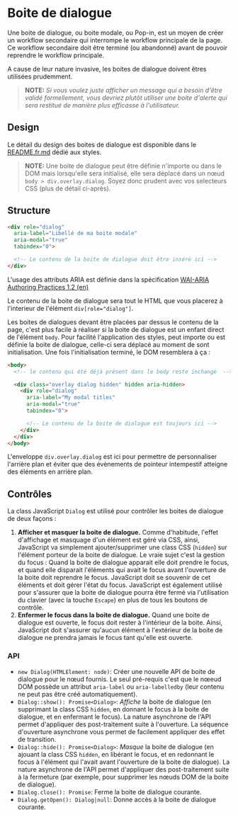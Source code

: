 # Boite de dialogue

Une boite de dialogue, ou boite modale, ou Pop-in, est un moyen de créer un workflow secondaire qui interrompe le workflow principale de la page. Ce workflow secondaire doit être terminé (ou abandonné) avant de pouvoir reprendre le workflow principale.

A cause de leur nature invasive, les boites de dialogue doivent êtres utilisées prudemment.

> **NOTE:** _Si vous voulez juste afficher un message qui a besoin d'être
> validé formellement, vous devriez plutôt utiliser une boite d'alerte qui sera
> restitué de manière plus efficasse à l'utilisateur._

## Design

Le détail du design des boites de dialogue est disponible dans le [README.fr.md](../../styles/dialog/README.fr.md) dédié aux styles.

> **NOTE:** Une boite de dialogue peut être définie n'importe ou dans le DOM
> mais lorsqu'elle sera initialisé, elle sera déplacé dans un nœud
> `body > div.overlay.dialog`. Soyez donc prudent avec vos selecteurs CSS
> (plus de détail ci-après).

## Structure

```html
<div role="dialog"
  aria-label="Libellé de ma boite modale"
  aria-modal="true"
  tabindex="0">

  <!-- Le contenu de la boite de dialogue doit être inséré ici -->
</div>
```

L'usage des attributs ARIA est définie dans la spécification [WAI-ARIA Authoring Practices 1.2 (en)](https://w3c.github.io/aria-practices/#dialog_modal)

Le contenu de la boite de dialogue sera tout le HTML que vous placerez à l'interieur de l'élément `div[role="dialog"]`.

Les boites de dialogues devant être placées par dessus le contenu de la page, c'est plus facile à réaliser si la boite de dialogue est un enfant direct de l'élément `body`. Pour facilité l'application des styles, peut importe ou est définie la boite de dialogue, celle-ci sera déplacé au moment de sont initialisation. Une fois l'initialisation terminé, le DOM resemblera à ça :

```html
<body>
  <!-- le contenu qui été déjà présent dans le body reste inchangé  -->

  <div class="overlay dialog hidden" hidden aria-hidden>
    <div role="dialog"
      aria-label="My modal titles"
      aria-modal="true"
      tabindex="0">

      <!-- Le contenu de la boite de dialogue est toujours ici -->
    </div>
  </div>
</body>
```

L'enveloppe `div.overlay.dialog` est ici pour permettre de personnaliser l'arrière plan et éviter que des évènements de pointeur intempestif atteigne des éléments en arrière plan.

## Contrôles

La class JavaScript `Dialog` est utilisé pour contrôler les boites de dialogue de deux façons :

 1. **Afficher et masquer la boite de dialogue.**
    Comme d'habitude, l'effet d'affichage et masquage d'un élément est géré via CSS, ainsi, JavaScript va simplement ajouter/supprimer une class CSS (`hidden`) sur l'élément porteur de la boite de dialogue. Le vraie sujet c'est la gestion du focus : Quand la boite de dialogue apparait elle doit prendre le focus, et quand elle disparait l'éléments qui avait le focus avant l'ouverture de la boite doit reprendre le focus. JavaScript doit se souvenir de cet éléments et doit gérer l'état du focus. JavaScript est également utilisé pour s'assurer que la boite de dialogue pourra être fermé via l'utilisation du clavier (avec la touche `Escape`) en plus de tous les boutons de contrôle.
 2. **Enfermer le focus dans la boite de dialogue.**
    Quand une boite de dialogue est ouverte, le focus doit rester à l'intérieur de la boite. Ainsi, JavaScript doit s'assurer qu'aucun élément à l'extérieur de la boite de dialogue ne prendra jamais le focus tant qu'elle est ouverte.

### API

 - `new Dialog(HTMLElement: node)`: Créer une nouvelle API de boite de dialogue pour le nœud fournis. Le seul pré-requis c'est que le nœeud DOM possède un attribut `aria-label` ou `aria-labelledby` (leur contenu ne peut pas être créé automatiquement).
 - `Dialog::show(): Promise<Dialog>`: _Affiche_ la boite de dialogue (en supprimant la class CSS `hidden`, en donnant le focus à la boite de dialogue, et en enfermant le focus). La nature asynchrone de l'API permet d'appliquer des post-traitement suite à l'ouverture. La séquence d'ouverture asynchrone vous permet de facilement appliquer des effet de transition.
 - `Dialog::hide(): Promise<Dialog>`: _Masque_ la boite de dialogue (en ajouant la class CSS `hidden`, en libérant le focus, et en redonnant le focus à l'élément qui l'avait avant l'ouverture de la boite de dialogue). La nature asynchrone de l'API permet d'appliquer des post-traitement suite à la fermeture (par exemple, pour supprimer les nœuds DOM de la boite de dialogue).
 - `Dialog.close(): Promise`: Ferme la boite de dialogue courante.
 - `Dialog.getOpen(): Dialog|null`: Donne accès à la boite de dialogue courante.
